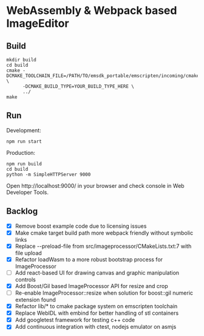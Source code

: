 # WebAssembly & Webpack based ImageEditor

## Build
```
mkdir build
cd build
cmake -DCMAKE_TOOLCHAIN_FILE=/PATH/TO/emsdk_portable/emscripten/incoming/cmake/Modules/Platform/Emscripten.cmake \
      -DCMAKE_BUILD_TYPE=YOUR_BUILD_TYPE_HERE \
      ../
make
```

## Run
Development:
```
npm run start
```

Production:
```
npm run build
cd build
python -m SimpleHTTPServer 9000
```

Open http://localhost:9000/ in your browser and check console in Web Developer Tools.

## Backlog
- [x] Remove boost example code due to licensing issues
- [x] Make cmake target build path more webpack friendly without symbolic links
- [x] Replace --preload-file from src/imageprocessor/CMakeLists.txt:7 with file upload
- [x] Refactor loadWasm to a more robust bootstrap process for ImageProcessor
- [ ] Add react-based UI for drawing canvas and graphic manipulation controls
- [x] Add Boost/Gil based ImageProcessor API for resize and crop
- [ ] Re-enable ImageProcessor::resize when solution for boost::gil numeric extension found
- [x] Refactor lib/* to cmake package system on emscripten toolchain
- [x] Replace WebIDL with embind for better handling of stl containers
- [x] Add googletest framework for testing c++ code
- [x] Add continuous integration with ctest, nodejs emulator on asmjs
